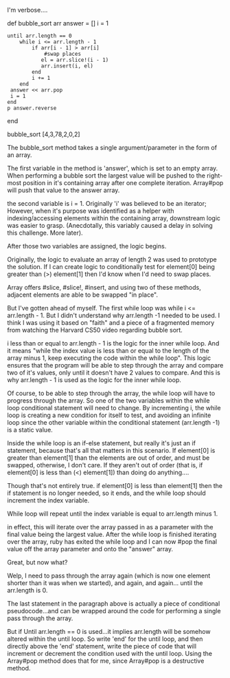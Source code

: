 I'm verbose....

def bubble_sort arr
    answer = []
    i = 1
    
    until arr.length == 0
        while i <= arr.length - 1
            if arr[i - 1] > arr[i]
                #swap places
               el = arr.slice!(i - 1)
               arr.insert(i, el) 
            end
            i += 1
        end
     answer << arr.pop
     i = 1
    end
    p answer.reverse
end

bubble_sort [4,3,78,2,0,2]

The bubble_sort method takes a single argument/parameter in the form of an array. 

The first variable in the method is 'answer', which is set to an empty array. When performing a bubble sort the largest value will  be pushed to the right-most position in it's containing array after one complete iteration. Array#pop will push that value to the answer array. 

the second variable is i = 1. Originally 'i' was believed to be an iterator; However, when it's purpose was identified as a helper with indexing/accessing elements within the containing array, downstream logic was easier to grasp. (Anecdotally, this variably caused a delay in solving this challenge. More later).

After those two variables are assigned, the logic begins. 

Originally, the logic to evaluate an array of length 2 was used to prototype the solution. If I can create logic to conditionally test for element[0] being greater than (>) element[1] then I'd know when I'd need to swap places. 

Array offers #slice, #slice!, #insert, and using two of these methods, adjacent elements are able to be swapped "in place".

But I've gotten ahead of myself. The first while loop was while i <= arr.length - 1. But I didn't understand why arr.length -1 needed to be used. I think I was using it based on "faith" and a piece of a fragmented memory from watching the Harvard CS50 video regarding bubble sort. 

i less than or equal to arr.length - 1 is the logic for the inner while loop. And it means "while the index value is less than or equal to the length of the array minus 1, keep executing the code within the while loop". This logic ensures that the program will be able to step through the array and compare two of it's values, only until it doesn't have 2 values to compare. And this is why arr.length - 1 is used as the logic for the inner while loop. 

Of course, to be able to step through the array, the while loop will have to progress through the array. So one of the two variables within the while loop conditional statement will need to change. By incrementing i, the while loop is creating a new condition for itself to test, and avoiding an infinite loop since the other variable within the conditional statement (arr.length -1) is a static value. 

Inside the while loop is an if-else statement, but really it's just an if statement, because that's all that matters in this scenario. If element[0] is greater than element[1] than the elements are out of order, and must be swapped, otherwise, I don't care. If they aren't out of order (that is, if element[0] is less than (<) element[1]) than doing do anything....

Though that's not entirely true. if element[0] is less than element[1] then the if statement is no longer needed, so it ends, and the while loop should increment the index variable. 

While loop will repeat until the index variable is equal to arr.length minus 1. 

in effect, this will iterate over the array passed in as a parameter with the final value being the largest value. After the while loop is finished iterating over the array, ruby has exited the while loop and I can now #pop the final value off the array parameter and onto the "answer" array. 

Great, but now what?


Welp, I need to pass through the array again (which is now one element shorter than it was when we started), and again, and again... until the arr.length is 0. 

The last statement in the paragraph above is actually a piece of conditional pseudocode...and can be wrapped around the code for performing a single pass through the array. 

But if Until arr.length == 0 is used...it implies arr.length will be somehow altered within the until loop. So write 'end' for the until loop, and then directly above the 'end' statement, write the piece of code that will increment or decrement the condition used with the until loop. Using the Array#pop method does that for me, since Array#pop is a destructive method. 

